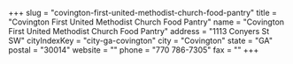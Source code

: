 +++
slug = "covington-first-united-methodist-church-food-pantry"
title = "Covington First United Methodist Church Food Pantry"
name = "Covington First United Methodist Church Food Pantry"
address = "1113 Conyers St SW"
cityIndexKey = "city-ga-covington"
city = "Covington"
state = "GA"
postal = "30014"
website = ""
phone = "770 786-7305"
fax = ""
+++
